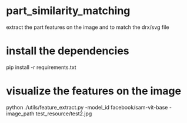 # part_similarity_matching
extract the part features on the image and to match the drx/svg file 

# install the dependencies
pip install -r requirements.txt

# visualize the features on the image 
python ./utils/feature_extract.py -model_id facebook/sam-vit-base -image_path test_resource/test2.jpg
